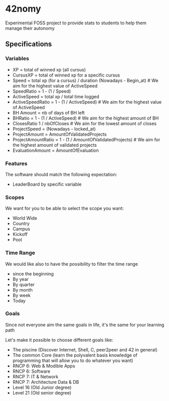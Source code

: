 # 42nomy
Experimental FOSS project to provide stats to students to help them manage their autonomy

## Specifications

### Variables
- XP = total of winned xp (all cursus)
- CursusXP = total of winned xp for a specific cursus
- Speed = total xp (for a cursus) / duration (Nowadays - Begin_at) # We aim for the highest value of ActiveSpeed
- SpeedRatio = 1 - (1 / Speed)
- ActiveSpeed = total xp / total time logged
- ActiveSpeedRatio = 1 - (1 / ActiveSpeed) # We aim for the highest value of ActiveSpeed
- BH Amount = nb of days of BH left
- BHRatio = 1 - (1 / ActiveSpeed) # We aim for the highest amount of BH
- ClosesRatio 1 / nbOfCloses # We aim for the lowest amount of closes
- ProjectSpeed = (Nowadays - locked_at)
- ProjectAmount = AmountOfValidatedProjects
- ProjectAmountRatio = 1 - (1 / AmountOfValidatedProjects) # We aim for the highest amount of validated projects
- EvaluationAmount = AmountOfEvaluation

### Features

The software should match the following expectation:
- LeaderBoard by specific variable

### Scopes

We want for you to be able to select the scope you want:
- World Wide
- Country
- Campus
- Kickoff
- Pool

### Time Range

We would like also to have the possibility to filter the time range
- since the beginning
- By year
- By quarter
- By month
- By week
- Today

### Goals

Since not everyone aim the same goals in life, it's the same for your learning path

Let's make it possible to choose different goals like:
- The piscine (Discover Internet, Shell, C, peer2peer and 42 in general)
- The common Core (learn the polyvalent basis knowledge of programming that will allow you to do whatever you want)
- RNCP 6: Web & Modible Apps
- RNCP 6: Software
- RNCP 7: IT & Network
- RNCP 7: Architecture Data & DB
- Level 16 (Old Junior degree)
- Level 21 (Old senior degree)
